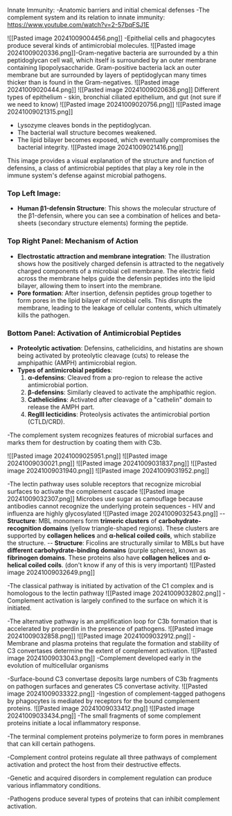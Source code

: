 Innate Immunity:
-Anatomic barriers and initial chemical defenses
-The complement system and its relation to innate immunity: https://www.youtube.com/watch?v=2-57bqFSJ1E

![[Pasted image 20241009004456.png]]
-Epithelial cells and phagocytes produce several kinds of antimicrobial molecules.
![[Pasted image 20241009020336.png]]-Gram-negative bacteria are surrounded by a thin peptidoglycan cell wall, which itself is surrounded by an outer membrane containing lipopolysaccharide. Gram-positive bacteria lack an outer membrane but are surrounded by layers of peptidoglycan many times thicker than is found in the Gram-negatives.
![[Pasted image 20241009020444.png]]
![[Pasted image 20241009020636.png]]
Different types of epithelium  - skin, bronchial ciliated epithelium, and gut (not sure if we need to know)
![[Pasted image 20241009020756.png]]
![[Pasted image 20241009021315.png]]
- Lysozyme cleaves bonds in the peptidoglycan.
- The bacterial wall structure becomes weakened.
- The lipid bilayer becomes exposed, which eventually compromises the bacterial integrity.
![[Pasted image 20241009021416.png]]

This image provides a visual explanation of the structure and function of defensins, a class of antimicrobial peptides that play a key role in the immune system's defense against microbial pathogens.
### Top Left Image:

- **Human β1-defensin Structure**: This shows the molecular structure of the β1-defensin, where you can see a combination of helices and beta-sheets (secondary structure elements) forming the peptide.
### Top Right Panel: Mechanism of Action

- **Electrostatic attraction and membrane integration**: The illustration shows how the positively charged defensin is attracted to the negatively charged components of a microbial cell membrane. The electric field across the membrane helps guide the defensin peptides into the lipid bilayer, allowing them to insert into the membrane.
- **Pore formation**: After insertion, defensin peptides group together to form pores in the lipid bilayer of microbial cells. This disrupts the membrane, leading to the leakage of cellular contents, which ultimately kills the pathogen.
### Bottom Panel: Activation of Antimicrobial Peptides

- **Proteolytic activation**: Defensins, cathelicidins, and histatins are shown being activated by proteolytic cleavage (cuts) to release the amphipathic (AMPH) antimicrobial region.
- **Types of antimicrobial peptides**:
    1. **α-defensins**: Cleaved from a pro-region to release the active antimicrobial portion.
    2. **β-defensins**: Similarly cleaved to activate the amphipathic region.
    3. **Cathelicidins**: Activated after cleavage of a "cathelin" domain to release the AMPH part.
    4. **RegIII lecticidins**: Proteolysis activates the antimicrobial portion (CTLD/CRD).

-The complement system recognizes features of microbial surfaces and marks them for destruction by coating them with C3b. 

![[Pasted image 20241009025951.png]]
![[Pasted image 20241009030021.png]]
![[Pasted image 20241009031837.png]]
![[Pasted image 20241009031940.png]]
![[Pasted image 20241009031952.png]]

-The lectin pathway uses soluble receptors that recognize microbial surfaces to activate the complement cascade 
![[Pasted image 20241009032307.png]]
Microbes	use sugar	as	camouflage	because	antibodies cannot recognize the	underlying protein sequences
	- HIV and influenza are highly	glycosylated
![[Pasted image 20241009032543.png]]
-- **Structure**: MBL monomers form **trimeric clusters** of **carbohydrate-recognition domains** (yellow triangle-shaped regions). These clusters are supported by **collagen helices** and **α-helical coiled coils**, which stabilize the structure.
-- **Structure**: Ficolins are structurally similar to MBLs but have **different carbohydrate-binding domains** (purple spheres), known as **fibrinogen domains**. These proteins also have **collagen helices** and **α-helical coiled coils**. (don't know if any of this is very important)
![[Pasted image 20241009032649.png]]

-The classical pathway is initiated by activation of the C1 complex and is homologous to the lectin pathway
![[Pasted image 20241009032802.png]]
-Complement activation is largely confined to the surface on which it is initiated. 

-The alternative pathway is an amplification loop for C3b formation that is accelerated by properdin in the presence of pathogens. 
![[Pasted image 20241009032858.png]]
![[Pasted image 20241009032912.png]]
-Membrane and plasma proteins that regulate the formation and stability of C3 convertases determine the extent of complement activation.
![[Pasted image 20241009033043.png]]
-Complement developed early in the evolution of multicellular organisms

-Surface-bound C3 convertase deposits large numbers of C3b fragments on pathogen surfaces and generates C5 convertase activity. 
![[Pasted image 20241009033322.png]]
-Ingestion of complement-tagged pathogens by phagocytes is mediated by receptors for the bound complement proteins.
![[Pasted image 20241009033412.png]]
![[Pasted image 20241009033434.png]]
-The small fragments of some complement proteins initiate a local inflammatory response. 

-The terminal complement proteins polymerize to form pores in membranes that can kill certain pathogens.

-Complement control proteins regulate all three pathways of complement activation and protect the host from their destructive effects.

-Genetic and acquired disorders in complement regulation can produce various inflammatory conditions.

-Pathogens produce several types of proteins that can inhibit complement activation.
